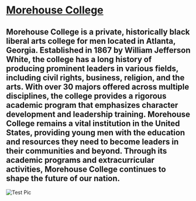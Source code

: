 # [Morehouse College](https://morehouse.edu/about/)
## Morehouse College is a private, historically black liberal arts college for men located in Atlanta, Georgia. Established in 1867 by William Jefferson White, the college has a long history of producing prominent leaders in various fields, including civil rights, business, religion, and the arts. With over 30 majors offered across multiple disciplines, the college provides a rigorous academic program that emphasizes character development and leadership training. Morehouse College remains a vital institution in the United States, providing young men with the education and resources they need to become leaders in their communities and beyond. Through its academic programs and extracurricular activities, Morehouse College continues to shape the future of our nation.
![Test Pic](https://th.bing.com/th/id/OIP.AcZVLHA4MZA62kD6_JMIIAHaFj?w=244&h=183&c=7&r=0&o=5&pid=1.7)
 

